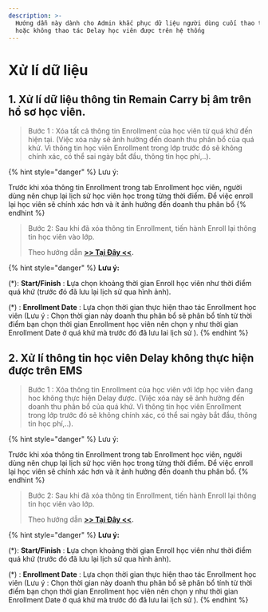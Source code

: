 ```yaml
---
description: >-
  Hướng dẫn này dành cho Admin khắc phục dữ liệu người dùng cuối thao tác sai
  hoặc không thao tác Delay học viên được trên hệ thống
---
```


# Xử lí dữ liệu

## 1. Xử lí dữ liệu thông tin Remain Carry bị âm trên hồ sơ học viên.

> Bước 1 : Xóa tất cả thông tin Enrollment của học viên từ quá khứ đến hiện tại. (Việc xóa này sẽ ảnh hưởng đến doanh thu phân bổ của quá khứ. Vì thông tin học viên Enrollment trong lớp trước đó sẽ không chính xác, có thể sai ngày bắt đầu, thông tin học phí,..).

{% hint style="danger" %}
Lưu ý:

Trước khi xóa thông tin Enrollment trong tab Enrollment học viên, người dùng nên chụp lại lịch sử học viên học trong từng thời điểm. Để việc enroll lại học viên sẽ chính xác hơn và ít ảnh hưởng đến doanh thu phân bổ
{% endhint %}

> Bước 2: Sau khi đã xóa thông tin Enrollment, tiến hành Enroll lại thông tin học viên vào lớp.&#x20;
>
> Theo hướng dẫn [**>> Tại Đây <<**](https://help.dotb.vn/quan-li-dang-ki-hoc-va-thu-tien/them-hoc-vien-vao-lop)**.**

{% hint style="danger" %}
**Lưu ý:**

(\*): **Start/Finish** : **L**ựa chọn khoảng thời gian Enroll học viên như thời điểm quá khứ (trước đó đã lưu lại lịch sử qua hình ảnh).

(\*) : **Enrollment Date** : Lựa chọn thời gian thực hiện thao tác Enrollment học viên (Lưu ý : Chọn thời gian này doanh thu phân bổ sẽ phân bổ tính từ thời điểm bạn chọn thời gian Enrollment học viên nên chọn y như thời gian Enrollment Date ở quá khứ mà trước đó đã lưu lai lịch sử ).
{% endhint %}

## 2. Xử lí thông tin học viên Delay không thực hiện được trên EMS

> Bước 1 : Xóa thông tin Enrollment của học viên với lớp học viên đang hoc không thực hiện Delay được. (Việc xóa này sẽ ảnh hưởng đến doanh thu phân bổ của quá khứ. Vì thông tin học viên Enrollment trong lớp trước đó sẽ không chính xác, có thể sai ngày bắt đầu, thông tin học phí,..).

{% hint style="danger" %}
Lưu ý:

Trước khi xóa thông tin Enrollment trong tab Enrollment học viên, người dùng nên chụp lại lịch sử học viên học trong từng thời điểm. Để việc enroll lại học viên sẽ chính xác hơn và ít ảnh hưởng đến doanh thu phân bổ.
{% endhint %}

> Bước 2: Sau khi đã xóa thông tin Enrollment, tiến hành Enroll lại thông tin học viên vào lớp.&#x20;
>
> Theo hướng dẫn [**>> Tại Đây <<**](https://help.dotb.vn/quan-li-dang-ki-hoc-va-thu-tien/them-hoc-vien-vao-lop)**.**

{% hint style="danger" %}
**Lưu ý:**

(\*): **Start/Finish** : **L**ựa chọn khoảng thời gian Enroll học viên như thời điểm quá khứ (trước đó đã lưu lại lịch sử qua hình ảnh).

(\*) : **Enrollment Date** : Lựa chọn thời gian thực hiện thao tác Enrollment học viên (Lưu ý : Chọn thời gian này doanh thu phân bổ sẽ phân bổ tính từ thời điểm bạn chọn thời gian Enrollment học viên nên chọn y như thời gian Enrollment Date ở quá khứ mà trước đó đã lưu lai lịch sử ).
{% endhint %}
